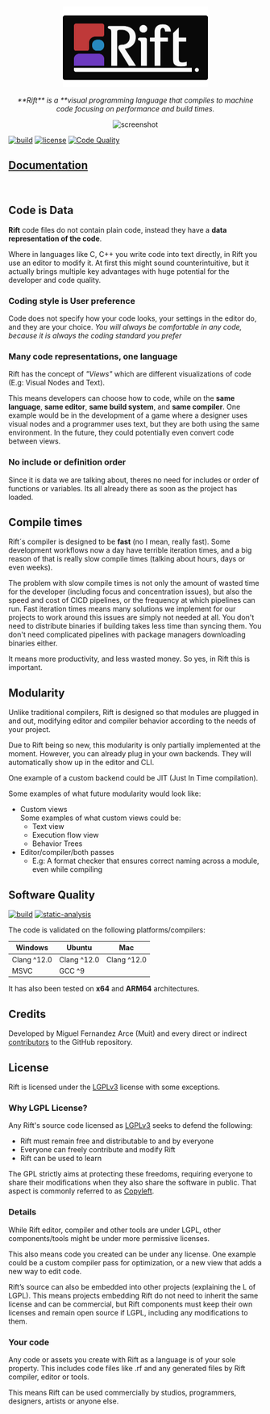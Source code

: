 
<p align="center">
  <img src="Tools/Logos/logo_title_light_bg_m.png" height="160" />
</p>

<p align="center"><i>**Rift** is a **visual programming language that compiles to machine code focusing on performance and build times.</i></p>

<p align="center">
  <img alt="screenshot" src="https://riftlang.org/images/code-sample.png">
</p>


[![build](https://github.com/PipeRift/rift/actions/workflows/build.yml/badge.svg)](https://github.com/PipeRift/rift/actions/workflows/build.yml) [![license](https://img.shields.io/github/license/PipeRift/rift?labelColor=394047)](https://github.com/PipeRift/rift/blob/main/LICENSE) [![Code Quality](https://api.codacy.com/project/badge/Grade/a377314fe8ae4a2bb17159bce8a1ac76)](https://app.codacy.com/gh/PipeRift/rift?utm_source=github.com&utm_medium=referral&utm_content=PipeRift/rift&utm_campaign=Badge_Grade)


## [Documentation](https://riftlang.org)
<br>

## Code is Data

**Rift** code files do not contain plain code, instead they have a **data representation of the code**.

Where in languages like C, C++ you write code into text directly, in Rift you use an editor to modify it.
At first this might sound counterintuitive, but it actually brings multiple key advantages with huge potential for the developer and code quality.

### Coding style is User preference
Code does not specify how your code looks, your settings in the editor do, and they are your choice.
_You will always be comfortable in any code, because it is always the coding standard you prefer_

### Many code representations, one language
Rift has the concept of _"Views"_ which are different visualizations of code (E.g: Visual Nodes and Text).

This means developers can choose how to code, while on the **same language**, **same editor**, **same build system**, and **same compiler**. One example would be in the development of a game where a designer uses visual nodes and a programmer uses text, but they are both using the same environment. In the future, they could potentially even convert code between views.

### No include or definition order
Since it is data we are talking about, theres no need for includes or order of functions or variables. Its all already there as soon as the project has loaded.

## Compile times

Rift´s compiler is designed to be **fast** (no I mean, really fast).
Some development workflows now a day have terrible iteration times, and a big reason of that is really slow compile times (talking about hours, days or even weeks).

The problem with slow compile times is not only the amount of wasted time for the developer (including focus and concentration issues), but also the speed and cost of CICD pipelines, or the frequency at which pipelines can run.
Fast iteration times means many solutions we implement for our projects to work around this issues are simply not needed at all.
You don't need to distribute binaries if building takes less time than syncing them. You don't need complicated pipelines with package managers downloading binaries either.

It means more productivity, and less wasted money. So yes, in Rift this is important.


## Modularity

Unlike traditional compilers, Rift is designed so that modules are plugged in and out, modifying editor and compiler behavior according to the needs of your project.

Due to Rift being so new, this modularity is only partially implemented at the moment.
However, you can already plug in your own backends. They will automatically show up in the editor and CLI.

One example of a custom backend could be JIT (Just In Time compilation).

Some examples of what future modularity would look like:
- Custom views<br>
  Some examples of what custom views could be:
  - Text view
  - Execution flow view
  - Behavior Trees
- Editor/compiler/both passes
  - E.g: A format checker that ensures correct naming across a module, even while compiling


## Software Quality
[![build](https://github.com/PipeRift/rift/actions/workflows/build.yml/badge.svg)](https://github.com/PipeRift/rift/actions/workflows/build.yml) [![static-analysis](https://github.com/PipeRift/rift/actions/workflows/static-analysis.yml/badge.svg)](https://github.com/PipeRift/rift/actions/workflows/static-analysis.yml)

The code is validated on the following platforms/compilers:

| Windows     | Ubuntu      | Mac         |
| ----------- | ----------- | ----------- |
| Clang ^12.0 | Clang ^12.0 | Clang ^12.0 |
| MSVC        | GCC ^9      |             |

It has also been tested on **x64** and **ARM64** architectures.

## Credits
Developed by Miguel Fernandez Arce (Muit) and every direct or indirect [contributors](https://github.com/piperift/rift/graphs/contributors) to the GitHub repository.

## License
Rift is licensed under the [LGPLv3](https://github.com/piperift/rift/blob/master/LICENSE) license with some exceptions.

### Why LGPL License?
Any Rift's source code licensed as [LGPLv3](https://github.com/piperift/rift/blob/master/LICENSE) seeks to defend the following:
- Rift must remain free and distributable to and by everyone
- Everyone can freely contribute and modify Rift
- Rift can be used to learn

The GPL strictly aims at protecting these freedoms, requiring everyone to share their modifications when they also share the software in public. That aspect is commonly referred to as [Copyleft](http://en.wikipedia.org/wiki/Copyleft).

### Details
While Rift editor, compiler and other tools are under LGPL, other components/tools might be under more permissive licenses.

This also means code you created can be under any license. One example could be a custom compiler pass for optimization, or a new view that adds a new way to edit code.

Rift’s source can also be embedded into other projects (explaining the L of LGPL). This means projects embedding Rift do not need to inherit the same license and can be commercial, but Rift components must keep their own licenses and remain open source if LGPL, including any modifications to them.

### Your code
Any code or assets you create with Rift as a language is of your sole property. This includes code files like .rf and any generated files by Rift compiler, editor or tools.

This means Rift can be used commercially by studios, programmers, designers, artists or anyone else.
